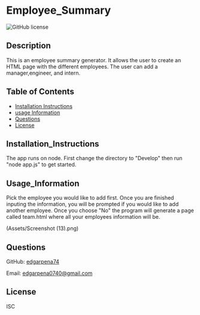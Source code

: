 # Employee_Summary

![GitHub license](https://img.shields.io/badge/license-ISC-blue.svg)

## Description

This is an employee summary generator. It allows the user to create an HTML page with the different employees. The user can add a manager,engineer, and intern.

## Table of Contents

- [Installation Instructions](#Installation_Instructions)
- [usage Information](#Usage_Information)
- [Questions](#Questions)
- [License](#License)

## Installation_Instructions

The app runs on node. First change the directory to "Develop" then run "node app.js" to get started.

## Usage_Information

Pick the employee you would like to add first. Once you are finished inputing the information, you will be prompted if you would like to add another employee. Once you choose "No" the program will generate a page called team.html where all your employees information will be.

(Assets/Screenshot (13).png)

## Questions

GitHub: [edgarpena74](https://github.com/edgarpena74)

Email: edgarpena0740@gmail.com

## License

ISC
